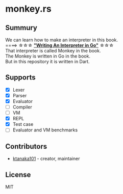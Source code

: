 # monkey.rs

## Summury

We can learn how to make an interpreter in this book.  
====> ☆☆☆ **["Writing An Interpreter in Go"](https://interpreterbook.com/)** ☆☆☆  
That interpreter is called Monkey in the book.  
The Monkey is written in Go in the book.  
But in this repository it is written in Dart.

## Supports

- [x] Lexer
- [x] Parser
- [x] Evaluator
- [ ] Compiler
- [ ] VM
- [x] REPL
- [x] Test case
- [ ] Evaluator and VM benchmarks

## Contributors

- [ktanaka101](https://github.com/ktanaka101) - creator, maintainer

## License

MIT
